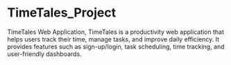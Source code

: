 # TimeTales_Project
TimeTales Web Application, TimeTales is a productivity web application that helps users track their time, manage tasks, and improve daily efficiency. It provides features such as sign-up/login, task scheduling, time tracking, and user-friendly dashboards.
